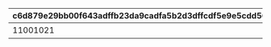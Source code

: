 |c6d879e29bb00f643adffb23da9cadfa5b2d3dffcdf5e9e5cdd56dc067b37003|d32e95f18bd653119e63ae2b90bbaaa31869bcdb749239ed927eaee485427abb|edba393b7f57dd67434094b3297c04774df4a68679dc872f050018a51bd75b36|515763652d1feb090f5bf7f8b4f86ca0df4ee4cbc996498fb944c2d6816070cf|c7748ecb1098ee83928d10c969652d01f7aa88b2dd70989a331c6a95146f20c9|cf65fb6bc7a24a55aebeb0e73739a43e994032aa23ab6fe160f971da6aafd68f|a31454203502952cd4d5b5694ff1a0bfa5855f38db69e59dce3b21993684680d|530021075e8bd5722e086a0b5c2791927371e2603a168c25321a08b7501acd55|6c58b73e941af01d77bee6adec13a9889e523302634453b0063ecabf02fff8f3|03616bcc3c9ded11e87b0eb8d48019782f06745e6c1ae1c283b48f188028814d|25bb889e374dddf4ef98edf3d408fc15f3123e77ca778fa6906def936e6b69cb|51da4af4b59141e5818f2b97a24c4918b9f42cb312d53de6748e0ad74dd6f9a2|2683bd50927cadaad90d578da4fd1bf6e1f4c0b8478105f71beec8d4d51f953f|7123bf37f8c70fe5d268c3f2d43938aae055f010b136f09f5a7e1e686360d713|7234698388f725260e62e79acd1b87ab01962e50c7715811dc4f4ae2aa0d8783|f6e109cafd7d42f834092152866938115e536f246a863b2b5b595d9d304bc418|c6b7c6b7184d87ab31a1dd16158e7c77bea06ad60942fcd6a8dff95f934ee5f4|3212ab85ee11fca89f79a5f7b4e1a732e60cd9f04e3b21b0b2952d8b002ac56b|
| --- | --- | --- | --- | --- | --- | --- | --- | --- | --- | --- | --- | --- | --- | --- | --- | --- | --- |
|11001021|0|0|0|0|0|1|0|0|300000|スコアを累計で300000獲得しよう|0|0|0|1|15|0|0|